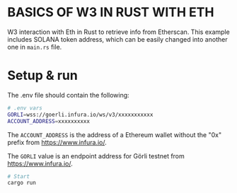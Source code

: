 BASICS OF W3 IN RUST WITH ETH
======
W3 interaction with Eth in Rust to retrieve info from Etherscan.
This example includes SOLANA token address, which can be easily changed into another one in ``main.rs`` file.


Setup & run
======

The .env file should contain the following:

```sh
# .env vars
GORLI=wss://goerli.infura.io/ws/v3/xxxxxxxxxxx
ACCOUNT_ADDRESS=xxxxxxxxxx
```
The ``ACCOUNT_ADDRESS`` is the address of a Ethereum wallet without the "0x" prefix from https://www.infura.io/.

The ``GORLI`` value is an endpoint address for Görli testnet from https://www.infura.io/.

```sh
# Start
cargo run
```